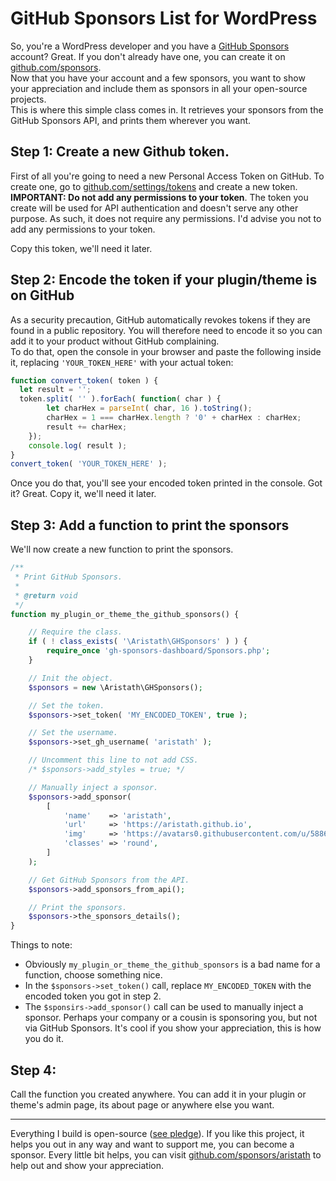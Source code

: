 # GitHub Sponsors List for WordPress

So, you're a WordPress developer and you have a [GitHub Sponsors](https://github.com/sponsors/) account? Great. If you don't already have one, you can create it on [github.com/sponsors](https://github.com/sponsors/).  
Now that you have your account and a few sponsors, you want to show your appreciation and include them as sponsors in all your open-source projects.  
This is where this simple class comes in. It retrieves your sponsors from the GitHub Sponsors API, and prints them wherever you want.

## Step 1: Create a new Github token.

First of all you're going to need a new Personal Access Token on GitHub. To create one, go to [github.com/settings/tokens](https://github.com/settings/tokens) and create a new token.  
**IMPORTANT: Do not add any permissions to your token**.
The token you create will be used for API authentication and doesn't serve any other purpose. As such, it does not require any permissions. I'd advise you not to add any permissions to your token.

Copy this token, we'll need it later.

## Step 2: Encode the token if your plugin/theme is on GitHub

As a security precaution, GitHub automatically revokes tokens if they are found in a public repository. You will therefore need to encode it so you can add it to your product without GitHub complaining.  
To do that, open the console in your browser and paste the following inside it, replacing `'YOUR_TOKEN_HERE'` with your actual token:

```js
function convert_token( token ) {
  let result = '';
  token.split( '' ).forEach( function( char ) {
		let charHex = parseInt( char, 16 ).toString();
		charHex = 1 === charHex.length ? '0' + charHex : charHex;
		result += charHex;
	});
	console.log( result );
}
convert_token( 'YOUR_TOKEN_HERE' );
```

Once you do that, you'll see your encoded token printed in the console. Got it? Great. Copy it, we'll need it later.

## Step 3: Add a function to print the sponsors

We'll now create a new function to print the sponsors.

```php
/**
 * Print GitHub Sponsors.
 *
 * @return void
 */
function my_plugin_or_theme_the_github_sponsors() {

	// Require the class.
	if ( ! class_exists( '\Aristath\GHSponsors' ) ) {
		require_once 'gh-sponsors-dashboard/Sponsors.php';
	}

	// Init the object.
	$sponsors = new \Aristath\GHSponsors();

	// Set the token.
	$sponsors->set_token( 'MY_ENCODED_TOKEN', true );

	// Set the username.
	$sponsors->set_gh_username( 'aristath' );

	// Uncomment this line to not add CSS.
	/* $sponsors->add_styles = true; */

	// Manually inject a sponsor.
	$sponsors->add_sponsor(
		[
			'name'    => 'aristath',
			'url'     => 'https://aristath.github.io',
			'img'     => 'https://avatars0.githubusercontent.com/u/588688?s=460&u=b2865bad64212673fc4ab425231e0a61aa9a2193&v=4',
			'classes' => 'round',
		]
	);

	// Get GitHub Sponsors from the API.
	$sponsors->add_sponsors_from_api();

	// Print the sponsors.
	$sponsors->the_sponsors_details();	
}
```

Things to note:
* Obviously `my_plugin_or_theme_the_github_sponsors` is a bad name for a function, choose something nice.
* In the `$sponsors->set_token()` call, replace `MY_ENCODED_TOKEN` with the encoded token you got in step 2.
* The `$sponsirs->add_sponsor()` call can be used to manually inject a sponsor. Perhaps your company or a cousin is sponsoring you, but not via GitHub Sponsors. It's cool if you show your appreciation, this is how you do it.

## Step 4:

Call the function you created anywhere. You can add it in your plugin or theme's admin page, its about page or anywhere else you want.

-------------------

Everything I build is open-source ([see pledge](https://aristath.github.io/blog/pledge)). If you like this project, it helps you out in any way and want to support me, you can become a sponsor. Every little bit helps, you can visit [github.com/sponsors/aristath](https://github.com/sponsors/aristath/) to help out and show your appreciation.